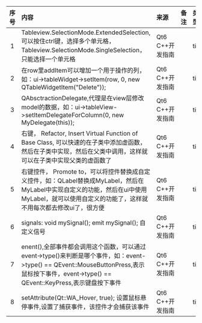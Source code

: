 | 序号  | 内容                                                                                                                                             | 来源       | 备注                                                                                                                                                                       | 类型      |
|:---:|:-----------------------------------------------------------------------------------------------------------------------------------------------|:---------|:-----------------------------------|:--------|
|1| Tableview.SelectionMode.ExtendedSelection,可以按住ctrl键，选择多个单元格，Tableview.SelectionMode.SingleSelection，只能选择一个单元格                                  |Qt6 C++开发指南 |                                                                                                                                                                          | tip     |
|2| 在row里addItem可以增加一个用于操作的列，如：ui->tableWidget->setItem(row, 0, new QTableWidgetItem("Delete"));                                                   |Qt6 C++开发指南 |                                                                                                                                                                          | tip     |
|3| QAbsctractionDelegate,代理是在view层修改model的数据，如：ui->tableView->setItemDelegateForColumn(0, new MyDelegate(this));                                  |Qt6 C++开发指南 |                                                                                                                                                                          | tip     |
|4| 右键， Refactor, Insert Virtual Function of Base Class, 可以快速的在子类中添加虚函数，然后在子类中实现，然后在父类中调用，这样就可以在子类中实现父类的虚函数了                                       |Qt6 C++开发指南 |                                                                                                                                                                          | tip     |
|5| 右键控件， Promote to，可以将控件替换成自定义控件，如：QLabel替换成MyLabel，然后在MyLabel中实现自定义的功能，然后在ui中使用MyLabel，就可以使用自定义的功能了，这样就不用每次都去修改ui了，很方便                          |Qt6 C++开发指南 |                                                                                                                                                                          | tip     |
|6| signals: void mySignal();  emit mySignal();  自定义信号                                                                                             |Qt6 C++开发指南 |                                                                                                                                                                          | tip     |
|7| enent(),全部事件都会调用这个函数，可以通过event->type()来判断是哪个事件，如：event->type() == QEvent::MouseButtonPress,表示鼠标按下事件，event->type() == QEvent::KeyPress,表示键盘按下事件 |Qt6 C++开发指南 |                                                                                                                                                                          | tip     |
|8| setAttribute(Qt::WA_Hover, true);  设置鼠标悬停事件,设置了捕获事件，该控件才会捕获该事件                                                                                 |Qt6 C++开发指南 |                                                                                                                                                                          | tip     |
